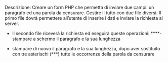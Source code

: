 Descrizione: Creare un form PHP che permetta di inviare due campi: un paragrafo ed una parola da censurare.
Gestire il tutto con due file diversi. Il primo file dovrà permettere all’utente di inserire i dati e inviare la richiesta al server.

- Il secondo file riceverà la richiesta ed eseguirà queste operazioni: ****- stampare a schermo il paragrafo e la sua lunghezza

- stampare di nuovo il paragrafo e la sua lunghezza, dopo aver sostituito con tre asterischi (***) tutte le occorrenze della parola da censurare